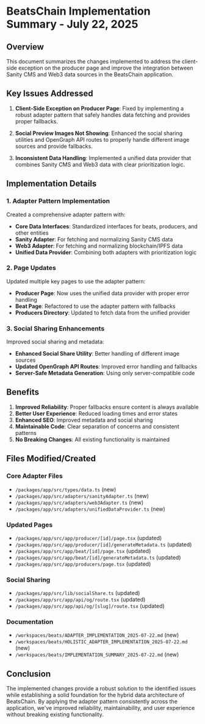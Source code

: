 # BeatsChain Implementation Summary - July 22, 2025

## Overview

This document summarizes the changes implemented to address the client-side exception on the producer page and improve the integration between Sanity CMS and Web3 data sources in the BeatsChain application.

## Key Issues Addressed

1. **Client-Side Exception on Producer Page**: Fixed by implementing a robust adapter pattern that safely handles data fetching and provides proper fallbacks.

2. **Social Preview Images Not Showing**: Enhanced the social sharing utilities and OpenGraph API routes to properly handle different image sources and provide fallbacks.

3. **Inconsistent Data Handling**: Implemented a unified data provider that combines Sanity CMS and Web3 data with clear prioritization logic.

## Implementation Details

### 1. Adapter Pattern Implementation

Created a comprehensive adapter pattern with:

- **Core Data Interfaces**: Standardized interfaces for beats, producers, and other entities
- **Sanity Adapter**: For fetching and normalizing Sanity CMS data
- **Web3 Adapter**: For fetching and normalizing blockchain/IPFS data
- **Unified Data Provider**: Combining both adapters with prioritization logic

### 2. Page Updates

Updated multiple key pages to use the adapter pattern:

- **Producer Page**: Now uses the unified data provider with proper error handling
- **Beat Page**: Refactored to use the adapter pattern with fallbacks
- **Producers Directory**: Updated to fetch data from the unified provider

### 3. Social Sharing Enhancements

Improved social sharing and metadata:

- **Enhanced Social Share Utility**: Better handling of different image sources
- **Updated OpenGraph API Routes**: Improved error handling and fallbacks
- **Server-Safe Metadata Generation**: Using only server-compatible code

## Benefits

1. **Improved Reliability**: Proper fallbacks ensure content is always available
2. **Better User Experience**: Reduced loading times and error states
3. **Enhanced SEO**: Improved metadata and social sharing
4. **Maintainable Code**: Clear separation of concerns and consistent patterns
5. **No Breaking Changes**: All existing functionality is maintained

## Files Modified/Created

### Core Adapter Files
- `/packages/app/src/types/data.ts` (new)
- `/packages/app/src/adapters/sanityAdapter.ts` (new)
- `/packages/app/src/adapters/web3Adapter.ts` (new)
- `/packages/app/src/adapters/unifiedDataProvider.ts` (new)

### Updated Pages
- `/packages/app/src/app/producer/[id]/page.tsx` (updated)
- `/packages/app/src/app/producer/[id]/generateMetadata.ts` (updated)
- `/packages/app/src/app/beat/[id]/page.tsx` (updated)
- `/packages/app/src/app/beat/[id]/generateMetadata.ts` (updated)
- `/packages/app/src/app/producers/page.tsx` (updated)

### Social Sharing
- `/packages/app/src/lib/socialShare.ts` (updated)
- `/packages/app/src/app/api/og/route.tsx` (updated)
- `/packages/app/src/app/api/og/[slug]/route.tsx` (updated)

### Documentation
- `/workspaces/beats/ADAPTER_IMPLEMENTATION_2025-07-22.md` (new)
- `/workspaces/beats/HOLISTIC_ADAPTER_IMPLEMENTATION_2025-07-22.md` (new)
- `/workspaces/beats/IMPLEMENTATION_SUMMARY_2025-07-22.md` (new)

## Conclusion

The implemented changes provide a robust solution to the identified issues while establishing a solid foundation for the hybrid data architecture of BeatsChain. By applying the adapter pattern consistently across the application, we've improved reliability, maintainability, and user experience without breaking existing functionality.